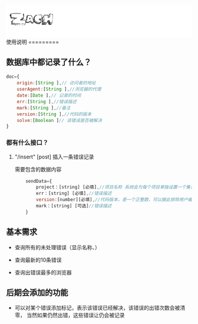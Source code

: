 <img src="zach.gif">
使用说明
=========

## 数据库中都记录了什么？
```javascript
doc={
    origin:[String ],// 访问者的地址
    userAgent:[String ],//浏览器的代理
    date:[Date ],// 记录的时间
    err:[String ],//错误描述
    mark:[String ],//备注
    version:[String ],//代码的版本
    solve:[Boolean ]// 该错误是否被解决
}

```


### 都有什么接口？

1. "/insert" [post] 插入一条错误记录

    需要包含的数据内容
    ```javascript
        sendData={
            project：[string] [必填],//项目名称 系统会为每个项目单独设置一个集合
            err：[string] [必填],//错误描述
            version:[number][必填],//代码版本，是一个正整数，可以据此排除用户缓存等问题
            mark：[string] [可选]//错误描述
        }
    ```
## 基本需求
+ 查询所有的未处理错误（显示名称、）

+ 查询最新的10条错误

+ 查询出错误最多的浏览器


## 后期会添加的功能

+ 可以对某个错误添加标记，表示该错误已经解决，该错误的出错次数会被清零，
当然如果仍然出错，这些错误让仍会被记录

